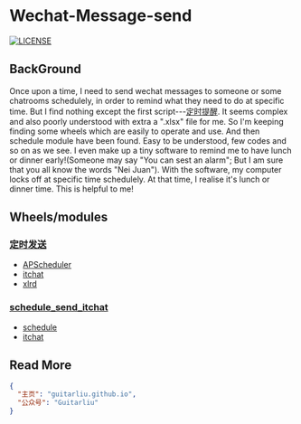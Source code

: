 # Wechat-Message-send
[![LICENSE](https://img.shields.io/badge/license-Anti%20996-blue.svg)](https://github.com/996icu/996.ICU/blob/master/LICENSE)

## BackGround
Once upon a time, I need to send wechat messages to someone or some chatrooms schedulely, in order to remind what they need to do at specific time. But I find nothing except the first script---[定时提醒](https://github.com/guitarliu/Wechat-Message-send/blob/master/定时提醒.py). It seems complex and also poorly understood with extra a ".xlsx" file for me. So I'm keeping finding some wheels which are easily to operate and use. And then schedule module have been found. Easy to be understood, few codes and so on as we see. I even make up a tiny software to remind me to have lunch or dinner early!(Someone may say "You can sest an alarm"; But I am sure that you all know the words "Nei Juan"). With the software, my computer locks off at specific time schedulely. At that time, I realise it's lunch or dinner time. This is helpful to me! 
## Wheels/modules
### [定时发送](https://github.com/guitarliu/Wechat-Message-send/blob/master/定时提醒.py)
- [APScheduler](https://apscheduler.readthedocs.io/en/stable/)
- [itchat](https://itchat.readthedocs.io/zh/latest)
- [xlrd](https://xlrd.readthedocs.io/en/latest)
### [schedule_send_itchat](https://github.com/guitarliu/Wechat-Message-send/blob/master/schedule_send_itchat.py)
- [schedule](https://schedule.readthedocs.io/en/stable)
- [itchat](https://itchat.readthedocs.io/zh/latest)
## Read More

~~~json
{
  "主页": "guitarliu.github.io",
  "公众号": "Guitarliu"
}
~~~
